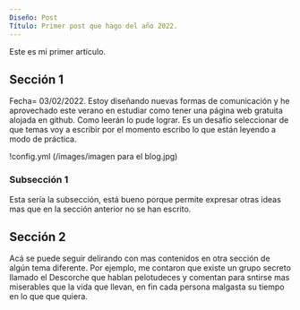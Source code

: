 ```yaml
---
Diseño: Post
Título: Primer post que hago del año 2022.
---
```


Este es mi primer artículo.

## Sección 1

Fecha= 03/02/2022.
Estoy diseñando nuevas formas de comunicación y he aprovechado este verano en estudiar como tener una página web gratuita alojada en github. Como leerán lo pude lograr. Es un desafío seleccionar de que temas voy a escribir por el momento escribo lo que están leyendo a modo de práctica.

!config.yml (/images/imagen para el blog.jpg)



### Subsección 1

Esta sería la subsección, está bueno porque permite expresar otras ideas mas que en la sección anterior no se han escrito.
## Sección 2
Acá se puede seguir delirando con mas contenidos en otra sección de algún tema diferente. Por ejemplo, me contaron que existe un grupo secreto llamado el Descorche que hablan pelotudeces y comentan para sntirse mas miserables que la vida que llevan, en fin cada persona malgasta su tiempo en lo que que quiera.

